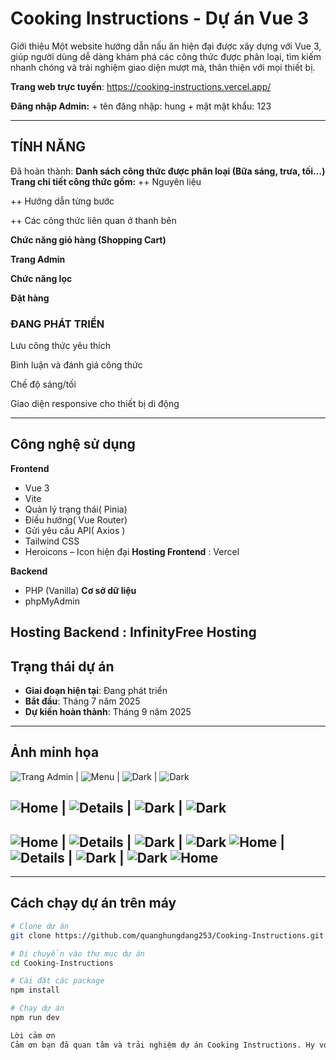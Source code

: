#  Cooking Instructions - Dự án Vue 3
Giới thiệu
Một website hướng dẫn nấu ăn hiện đại được xây dựng với Vue 3, giúp người dùng dễ dàng khám phá các công thức được phân loại, tìm kiếm nhanh chóng và trải nghiệm giao diện mượt mà, thân thiện với mọi thiết bị.

 **Trang web trực tuyến**: https://cooking-instructions.vercel.app/

 **Đăng nhập Admin:** + tên đăng nhập: hung
                      + mật mật khẩu: 123

---

##  TÍNH NĂNG

Đã hoàn thành:
**Danh sách công thức được phân loại (Bữa sáng, trưa, tối…)**
**Trang chi tiết công thức gồm:**
++ Nguyên liệu

++ Hướng dẫn từng bước

++ Các công thức liên quan ở thanh bên

**Chức năng giỏ hàng (Shopping Cart)**

 **Trang Admin**

 **Chức năng lọc**

 **Đặt hàng**

### ĐANG PHÁT TRIỂN 

Lưu công thức yêu thích

Bình luận và đánh giá công thức

Chế độ sáng/tối

Giao diện responsive cho thiết bị di động

---

##  Công nghệ sử dụng
**Frontend**
- Vue 3
- Vite
- Quản lý trạng thái( Pinia)
- Điều hướng( Vue Router)
- Gửi yêu cầu API( Axios )
- Tailwind CSS 
- Heroicons – Icon hiện đại
**Hosting Frontend** :  Vercel

**Backend**
- PHP (Vanilla)
**Cơ sở dữ liệu**
- phpMyAdmin 


**Hosting Backend** : InfinityFree Hosting
---

##  Trạng thái dự án

- **Giai đoạn hiện tại**: Đang phát triển  
- **Bắt đầu**: Tháng 7 năm 2025  
- **Dự kiến hoàn thành**: Tháng 9 năm 2025

---

##  Ảnh minh họa

 ![Trang Admin](./demo/img1.png) | ![Menu](./demo/img2.png) | ![Dark](./demo/img3.png) | ![Dark](./demo/img4.png)

 ![Home](./demo/img5.png) | ![Details](./demo/img6.png) | ![Dark](./demo/img7.png) | ![Dark](./demo/img8.png)
---
 ![Home](./demo/img9.png) | ![Details](./demo/img10.png) | ![Dark](./demo/img11.png) | ![Dark](./demo/img12.png)
  ![Home](./demo/img13.png) | ![Details](./demo/img14.png) | ![Dark](./demo/img15.png) | ![Dark](./demo/img16.png)
  ![Home](./demo/img17.png) 
---
---

## Cách chạy dự án trên máy

```bash
# Clone dự án
git clone https://github.com/quanghungdang253/Cooking-Instructions.git

# Di chuyển vào thư mục dự án
cd Cooking-Instructions

# Cài đặt các package
npm install

# Chạy dự án
npm run dev

Lời cảm ơn
Cảm ơn bạn đã quan tâm và trải nghiệm dự án Cooking Instructions. Hy vọng website sẽ giúp bạn có thêm thật nhiều ý tưởng và cảm hứng cho những bữa ăn ngon miệng!